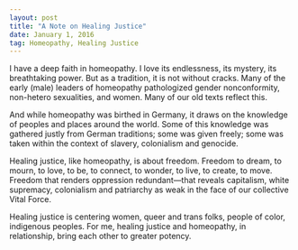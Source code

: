 ```yaml
---
layout: post
title: "A Note on Healing Justice"
date: January 1, 2016
tag: Homeopathy, Healing Justice
---
```


I have a deep faith in homeopathy. I love its endlessness, its mystery, its breathtaking power. But as a tradition, it is not without cracks. Many of the early (male) leaders of homeopathy pathologized gender nonconformity, non-hetero sexualities, and women. Many of our old texts reflect this. 

And while homeopathy was birthed in Germany, it draws on the knowledge of peoples and places around the world. Some of this knowledge was gathered justly from German traditions; some was given freely; some was taken within the context of slavery, colonialism and genocide. 

Healing justice, like homeopathy, is about freedom. Freedom to dream, to mourn, to love, to be, to connect, to wonder, to live, to create, to move. Freedom that renders oppression redundant—that reveals capitalism, white supremacy, colonialism and patriarchy as weak in the face of our collective Vital Force. 

Healing justice is centering women, queer and trans folks, people of color, indigenous peoples. For me, healing justice and homeopathy, in relationship, bring each other to greater potency.